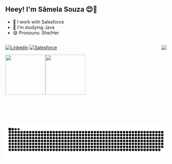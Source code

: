 ## Heey! I'm Sâmela Souza 😊👋

- 🔭 I work with Salesforce
- 🌱 I'm studying Java
- 😄 Pronouns: She/Her
##
[![Linkedin](https://img.shields.io/badge/-LinkedIn-blue?style=for-the-badge&logo=Linkedin&logoColor=white&link=https:https://www.linkedin.com/in/s%C3%A2mela-souza-107b2b210/)](https://www.linkedin.com/in/s%C3%A2mela-souza-107b2b210/)
[![Salesforce](https://img.shields.io/badge/Salesforce-00A1E0?style=for-the-badge&logo=Salesforce&logoColor=white)](https://www.salesforce.com/trailblazer/samelasouza2657)
  <img align="right" height="250" src="https://i0.wp.com/sfdcpenguin.com/wp-content/uploads/2023/06/Einstein.gif?fit=480%2C480&ssl=1"  />

 <div style="display:flex; flex-direction:row">
  <img width="125" height="125" src="https://developer.salesforce.com/resources2/certification-site/images/Certifications-logo/Administrator.png"/>
  <img width="125" height="125" src="https://developer.salesforce.com/resources2/certification-site/images/Certifications-logo/Associate.png"/>
</div>

##

<br clear="both">

<img src="https://raw.githubusercontent.com/vivihlopes/vivihlopes/output/snake.svg" alt="Snake animation" />

###

 

